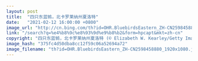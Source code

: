 ```yaml
---
layout: post
title:  "四只东蓝鸲，北卡罗莱纳州夏洛特"
date:   "2021-02-12 16:00:00 +0800"
image_url: "http://cn.bing.com/th?id=OHR.BluebirdsEastern_ZH-CN2598458880_1920x1080.jpg&rf=LaDigue_1920x1080.jpg&pid=hp"
link: "/search?q=%e4%b8%9c%e8%93%9d%e9%b8%b2&form=hpcapt&mkt=zh-cn"
copyright: "四只东蓝鸲，北卡罗莱纳州夏洛特 (© Elizabeth W. Kearley/Getty Images)"
image_hash: "375fc4d50dba8cc12f59c06a52694a72"
image_filename: "th?id=OHR.BluebirdsEastern_ZH-CN2598458880_1920x1080.jpg&rf=LaDigue_1920x1080.jpg&pid=hp"
---
```

